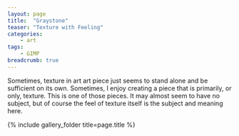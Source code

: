 ```yaml
---
layout: page
title:  "Graystone"
teaser: "Texture with Feeling"
categories:
    - art
tags:
    - GIMP
breadcrumb: true
---
```


Sometimes, texture in art art piece just seems to stand alone 
and be sufficient on its own. Sometimes, I enjoy creating a 
piece that is primarily, or only, texture. This is one of 
those pieces. It may almost seem to have no subject, but of 
course the feel of texture itself is the subject and meaning here.


{% include gallery_folder title=page.title %}


